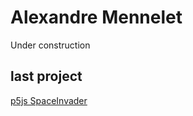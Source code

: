 # Alexandre Mennelet
Under construction

## last project
[p5js SpaceInvader](https://amennelet.github.io/SpaceInvader)
